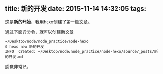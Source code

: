 title: 新的开发
date: 2015-11-14 14:32:05
tags:
---
这是**新的开始**，我用hexo创建了第一篇文章。

通过下面的命令，就可以创建新文章
```{bash}
~/Desktop/node/node_practice/node-hexo
$ hexo new 新的开发
INFO  Created: ~/Desktop/node/node_practice/node-hexo/source/_posts/新的开发.md
```

感觉非常好。